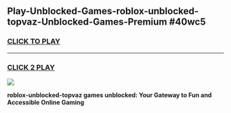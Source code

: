 
## Play-Unblocked-Games-roblox-unblocked-topvaz-Unblocked-Games-Premium #40wc5
<h3>
<a href="https://premium.freeplayer.one?title=roblox-unblocked-topvaz&ref=12M">CLICK TO PLAY</a></h3>
<hr>

<h3>
<a href="https://premium.freeplayer.one?title=roblox-unblocked-topvaz&ref=12M">CLICK 2 PLAY</a>
  
</h3>

<a href="https://premium.freeplayer.one?title=roblox-unblocked-topvaz&ref=12M"><img src="https://clearcache.store/games.png"></a>


**roblox-unblocked-topvaz games unblocked: Your Gateway to Fun and Accessible Online Gaming**
